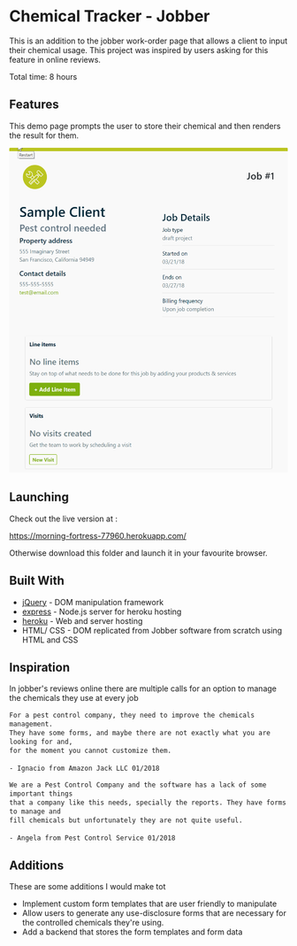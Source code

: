 # Chemical Tracker - Jobber

This is an addition to the jobber work-order page that allows a client to input their chemical usage. This project was inspired by users asking for this feature in online reviews.

Total time: 8 hours 

## Features
This demo page prompts the user to store their chemical and then renders the result for them.

![Feature Demonstration](https://github.com/salmaanrashiq/JobberChemicalForm/blob/master/JobberCapture.gif "Features Recording")

## Launching

Check out the live version at :

https://morning-fortress-77960.herokuapp.com/

Otherwise download this folder and launch it in your favourite browser.


## Built With

* [jQuery](https://jquery.com/) - DOM manipulation framework
* [express](https://expressjs.com/) - Node.js server for heroku hosting
* [heroku](https://www.heroku.com/) - Web and server hosting
* HTML/ CSS - DOM replicated from Jobber software from scratch using HTML and CSS

## Inspiration

In jobber's reviews online there are multiple calls for an option to manage the chemicals they use at every job

 ```
 For a pest control company, they need to improve the chemicals management.
 They have some forms, and maybe there are not exactly what you are looking for and,
 for the moment you cannot customize them.

 - Ignacio from Amazon Jack LLC 01/2018

 ```

 ```
 We are a Pest Control Company and the software has a lack of some important things
 that a company like this needs, specially the reports. They have forms to manage and
 fill chemicals but unfortunately they are not quite useful.

 - Angela from Pest Control Service 01/2018

 ```

## Additions

These are some additions I would make tot
- Implement custom form templates that are user friendly to manipulate
- Allow users to generate any use-disclosure forms that are necessary for the controlled chemicals they're using.
- Add a backend that stores the form templates and form data
